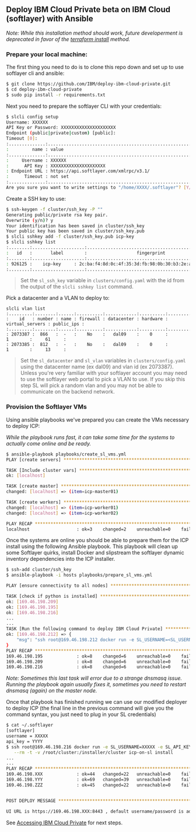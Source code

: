 ## Deploy IBM Cloud Private beta on IBM Cloud (softlayer) with Ansible

_Note: While this installation method should work, future developerment is deprecated
in favor of the [terraform install](deploy-softlayer-terraform.md) method._

### Prepare your local machine:

The first thing you need to do is to clone this repo down and set up to use softlayer cli and ansible:

```bash
$ git clone https://github.com/IBM/deploy-ibm-cloud-private.git
$ cd deploy-ibm-cloud-private
$ sudo pip install -r requirements.txt
```

Next you need to prepare the softlayer CLI with your credentials:

```bash
$ slcli config setup
Username: XXXXXX
API Key or Password: XXXXXXXXXXXXXXXXXXXXX
Endpoint (public|private|custom) [public]:
Timeout [0]:
:..............:..................................................................:
:         name : value                                                            :
:..............:..................................................................:
:     Username : XXXXXX                                                           :
:      API Key : XXXXXXXXXXXXXXXXXXXXX                                            :
: Endpoint URL : https://api.softlayer.com/xmlrpc/v3.1/                           :
:      Timeout : not set                                                          :
:..............:..................................................................:
Are you sure you want to write settings to "/home/XXXX/.softlayer"? [Y/n]: Y
```

Create a SSH key to use:

```bash
$ ssh-keygen -f cluster/ssh_key -P ""
Generating public/private rsa key pair.
Overwrite (y/n)? y
Your identification has been saved in cluster/ssh_key
Your public key has been saved in cluster/ssh_key.pub
$ slcli sshkey add -f cluster/ssh_key.pub icp-key
$ slcli sshkey list               
:........:....................:.................................................:.......:
:   id   :       label        :                   fingerprint                   : notes :
:........:....................:.................................................:.......:
: 926125 :    icp-key     : 2c:ba:f4:8d:0c:4f:35:3d:fb:98:0b:30:b3:2e:a4:09 :   -   :
:........:....................:.................................................:.......:
```

> Set the `sl_ssh_key` variable in `clusters/config.yaml` with the id
  from the output of the `slcli sshkey list` command.

Pick a datacenter and a VLAN to deploy to:

```
slcli vlan list
:.........:........:......:..........:............:..........:.................:............:
:    id   : number : name : firewall : datacenter : hardware : virtual_servers : public_ips :
:.........:........:......:..........:............:..........:.................:............:
: 2073387 :  866   :  -   :    No    :   dal09    :    0     :        1        :     61     :
: 2073385 :  812   :  -   :    No    :   dal09    :    0     :        1        :     13     :
```

> Set the `sl_datacenter` and `sl_vlan` variables in `clusters/config.yaml`
  using the datacenter name (ex dal09) and vlan id (ex 2073387). Unless you're very familiar
  with your softlayer account you may need to use the softlayer
  web portal to pick a VLAN to use.  If you skip this step SL will pick a random vlan and you
  may not be able to communicate on the backend network.

### Provision the Softlayer VMs

Using ansible playbooks we've prepared you can create the VMs necessary to deploy ICP:

_While the playbook runs fast, it can take some time for the systems to actually come online and be ready._

```bash
$ ansible-playbook playbooks/create_sl_vms.yml
PLAY [create servers] ****************************************************************************************************************************************************************

TASK [Include cluster vars] **********************************************************************************************************************************************************
ok: [localhost]

TASK [create master] *****************************************************************************************************************************************************************
changed: [localhost] => (item=icp-master01)

TASK [create workers] ****************************************************************************************************************************************************************
changed: [localhost] => (item=icp-worker01)
changed: [localhost] => (item=icp-worker02)

PLAY RECAP ***************************************************************************************************************************************************************************
localhost                  : ok=3    changed=2    unreachable=0    failed=0   
```

Once the systems are online you should be able to prepare them for the ICP install using the following
Ansible playbook. This playbook will clean up some Softlayer quirks, install Docker and slipstream the
softlayer dynamic inventory dependencies into the ICP installer.

```bash
$ ssh-add cluster/ssh_key
$ ansible-playbook -i hosts playbooks/prepare_sl_vms.yml

PLAY [ensure connectivity to all nodes] **********************************************************************************************************************************************

TASK [check if python is installed] **************************************************************************************************************************************************
ok: [169.46.198.209]
ok: [169.46.198.195]
ok: [169.46.198.216]
...
...
TASK [Run the following command to deploy IBM Cloud Private] *************************************************************************************************************************
ok: [169.46.198.212] => {
    "msg": "ssh root@169.46.198.212 docker run -e SL_USERNAME=<SL_USERNAME> -e SL_API_KEY=<SL_API_KEY> -e LICENSE=accept --net=host --rm -t -v /root/cluster:/installer/cluster icp-on-sl install"
}
PLAY RECAP ***************************************************************************************************************************************************************************
169.46.198.195             : ok=8    changed=6    unreachable=0    failed=0   
169.46.198.209             : ok=8    changed=6    unreachable=0    failed=0   
169.46.198.216             : ok=8    changed=6    unreachable=0    failed=0   
```

_Note: Sometimes this last task will error due to a strange dnsmasq issue. Running the playbook again usually fixes it, sometimes you need to restart dnsmasq (again) on the master node._

Once that playbook has finished running we can use our modified deployer to deploy ICP (the final line in the previous command will give you the command syntax, you just need to plug in your SL credentials)

```bash
$ cat ~/.softlayer
[softlayer]
username = XXXXX
api_key = YYYY
$ ssh root@169.46.198.216 docker run -e SL_USERNAME=XXXXX -e SL_API_KEY=YYYY -e LICENSE=accept --net=host \
   --rm -t -v /root/cluster:/installer/cluster icp-on-sl install
...
...
PLAY RECAP *********************************************************************
169.46.198.XXX             : ok=44   changed=22   unreachable=0    failed=0   
169.46.198.YYY             : ok=69   changed=39   unreachable=0    failed=0   
169.46.198.ZZZ             : ok=45   changed=22   unreachable=0    failed=0   


POST DEPLOY MESSAGE ************************************************************

UI URL is https://169.46.198.XXX:8443 , default username/password is admin/admin

```
See [Accessing IBM Cloud Private](/README.md#accessing-ibm-cloud-private) for next steps.
